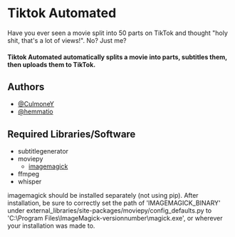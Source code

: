 
# Tiktok Automated

Have you ever seen a movie split into 50 parts on TikTok and thought "holy shit, that's a lot of views!". No? Just me?

#### Tiktok Automated automatically splits a movie into parts, subtitles them, then uploads them to TikTok.




## Authors

- [@CulmoneY](https://github.com/CulmoneY)
- [@hemmatio](https://github.com/hemmatio)




## Required Libraries/Software
- subtitlegenerator
- moviepy
    - [imagemagick](https://imagemagick.org/index.php)
- ffmpeg
- whisper
  
imagemagick should be installed separately (not using pip). After installation, be sure to correctly set the path of 'IMAGEMAGICK_BINARY' under external_libraries/site-packages/moviepy/config_defaults.py to 'C:\Program Files\ImageMagick-versionnumber\magick.exe', or wherever your installation was made to.

